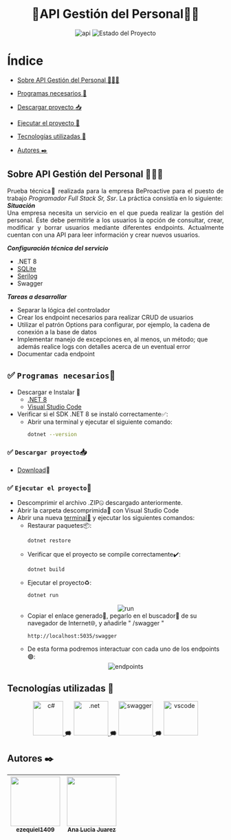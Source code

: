 <h1 align="center">🏢API Gestión del Personal🧑‍💼</h1>
<section align="center">
  <img src="https://imgfz.com/i/R72Wx16.png" alt="api">
  <img src="https://img.shields.io/badge/STATE-FINISHED-green" alt="Estado del Proyecto">
</section>


# Índice
- [Sobre API Gestión del Personal :post_office::man_office_worker:](#sobre-api-gestión-del-personal-post_officeman_office_worker)

- [Programas necesarios :memo:](#white_check_mark-programas-necesariosmemo)

- [Descargar proyecto :inbox_tray:](#white_check_mark-descargar-proyectoinbox_tray)

- [Ejecutar el proyecto :rocket:](#white_check_mark-ejecutar-el-proyectorocket)

- [Tecnologías utilizadas :hammer:](#tecnologías-utilizadas-hammer)

- [Autores :black_nib:](#autores-black_nib)


## Sobre API Gestión del Personal :post_office::man_office_worker:
<p align="justify">
Prueba técnica🔧 realizada para la empresa BeProactive para el puesto de trabajo <i>Programador Full Stack Sr, Ssr</i>. La práctica consistía en lo siguiente: 
<br><i><b>Situación</b></i>
<br>Una empresa necesita un servicio en el que pueda realizar la gestión del personal. Éste debe permitirle a los usuarios la opción de consultar, crear, modificar y borrar usuarios mediante diferentes endpoints. 
Actualmente cuentan con una API para leer información y crear nuevos usuarios. 

<i><b>Configuración técnica del servicio</b></i></p>
<ul>
    <li>.NET 8</li>
    <a href="https://github.com/praeclarum/sqlite-net/wiki/Getting-Started" target="_blank"><li>SQLite</li></a>
    <a href="https://serilog.net/" target="_blank"><li>Serilog</li></a>
    <li>Swagger</li>
</ul>

<p align="justify">
<i><b>Tareas a desarrollar</b></p></i>
<ul>
    <li>Separar la lógica del controlador</li>
    <li>Crear los endpoint necesarios para realizar CRUD de usuarios</li>
    <li>Utilizar el patrón Options para configurar, por ejemplo, la cadena de conexión a la base de datos</li>
    <li>Implementar manejo de excepciones en, al menos, un método; que además realice logs con detalles acerca de un eventual error</li>
    <li>Documentar cada endpoint</li>
</ul>

## :white_check_mark: `Programas necesarios`:memo:
- Descargar e Instalar :arrow_down_small: 
  - <a href="https://dotnet.microsoft.com/es-es/download/visual-studio-sdks" target="_blank">.NET 8</a> 
  - <a href="https://visualstudio.microsoft.com/es/" target="_blank"> 
        Visual Studio Code
    </a> 
- Verificar si el SDK .NET 8 se instaló correctamente✅:
  - Abrir una terminal y ejecutar el siguiente comando:
    ```bash
    dotnet --version
    ```

### :white_check_mark: `Descargar proyecto`:inbox_tray:
- [Download](https://github.com/manita02/APIGestionDePersonall/archive/refs/heads/main.zip):anger: 


### :white_check_mark: `Ejecutar el proyecto`:rocket:
- Descomprimir el archivo .ZIP🤐 descargado anteriormente. 
- Abrir la carpeta descomprimida📁 con Visual Studio Code
- Abrir una nueva <a href="https://damiandeluca.com.ar/como-usar-la-terminal-integrada-de-visual-studio-code" target="_blank">terminal💾</a> y ejecutar los siguientes comandos: 
  - Restaurar paquetes📦: 
    ```bash
    dotnet restore
    ```
  - Verificar que el proyecto se compile correctamente✔️:
    ```bash
    dotnet build
    ```
  - Ejecutar el proyecto♻️:
    ```bash
    dotnet run
    ```
    <section align="center">
    <img src="https://imgfz.com/i/8m2dDLh.png" alt="run">
    </section>
  - Copiar el enlace generado🔗, pegarlo en el buscador🔎 de su navegador de Internet🌐, y añadirle " /swagger " 
    ```bash
    http://localhost:5035/swagger
    ```
  - De esta forma podremos interactuar con cada uno de los endpoints🟢: 
    <section align="center">
    <img src="https://imgfz.com/i/iDFcC5Z.png" alt="endpoints">
    </section>


## Tecnologías utilizadas :hammer:
<section align="center">
<a href="https://learn.microsoft.com/es-es/dotnet/csharp/tour-of-csharp/" target="_blank"> <img src="https://upload.wikimedia.org/wikipedia/commons/thumb/b/bd/Logo_C_sharp.svg/1200px-Logo_C_sharp.svg.png" alt="c#" width="70" height="80"/> </a> 🗯️
<a href="https://dotnet.microsoft.com/es-es/learn/dotnet/what-is-dotnet" target="_blank"> <img class="img" src="https://seeklogo.com/images/1/net-logo-681E247422-seeklogo.com.png" alt=".net" width="80" height="80"/> </a> 🗯️
<a href="https://swagger.io/" target="_blank"> <img class="img" src="https://upload.wikimedia.org/wikipedia/commons/a/ab/Swagger-logo.png" alt="swagger" width="80" height="80"/> </a> 🗯️
<a href="https://code.visualstudio.com/" target="_blank"> <img class="img" src="https://upload.wikimedia.org/wikipedia/commons/thumb/9/9a/Visual_Studio_Code_1.35_icon.svg/2048px-Visual_Studio_Code_1.35_icon.svg.png" alt="vscode" width="80" height="80"/> </a>
</section>

## Autores :black_nib:
| [<img src="https://avatars.githubusercontent.com/u/70881992?v=4" width=115><br><sub>ezequiel1409</sub>](https://github.com/ezequiel1409) | [<img src="https://i.pinimg.com/564x/52/8b/e2/528be26d9ee3c751a3c6e070598f9034.jpg" width=115><br><sub>Ana Lucia Juarez</sub>](https://github.com/manita02) | 
| :---: | :---: |
